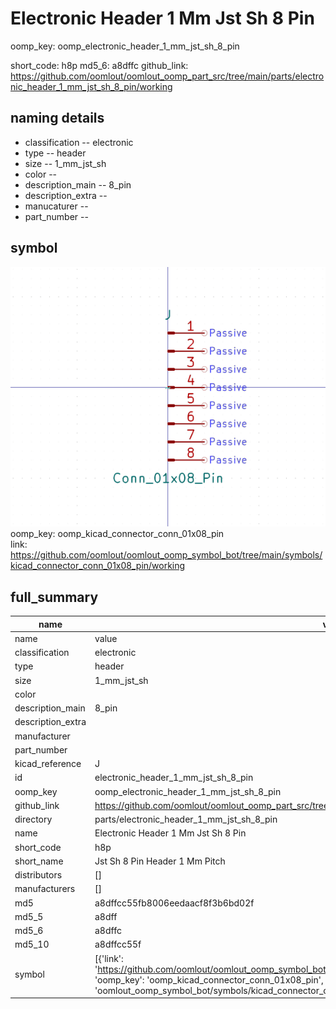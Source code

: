 # Electronic Header 1 Mm Jst Sh 8 Pin
oomp_key: oomp_electronic_header_1_mm_jst_sh_8_pin 


short_code: h8p
md5_6: a8dffc
github_link: https://github.com/oomlout/oomlout_oomp_part_src/tree/main/parts/electronic_header_1_mm_jst_sh_8_pin/working
## naming details
* classification -- electronic
* type -- header
* size -- 1_mm_jst_sh
* color -- 
* description_main -- 8_pin
* description_extra -- 
* manucaturer -- 
* part_number -- 



## symbol

![](symbol/0/working/working_600.png)  
oomp_key: oomp_kicad_connector_conn_01x08_pin  
link: https://github.com/oomlout/oomlout_oomp_symbol_bot/tree/main/symbols/kicad_connector_conn_01x08_pin/working  


## full_summary
| name | value | 
| --- | --- | 
| name | value | 
| classification | electronic | 
| type | header | 
| size | 1_mm_jst_sh | 
| color |  | 
| description_main | 8_pin | 
| description_extra |  | 
| manufacturer |  | 
| part_number |  | 
| kicad_reference | J | 
| id | electronic_header_1_mm_jst_sh_8_pin | 
| oomp_key | oomp_electronic_header_1_mm_jst_sh_8_pin | 
| github_link | https://github.com/oomlout/oomlout_oomp_part_src/tree/main/parts/electronic_header_1_mm_jst_sh_8_pin/working | 
| directory | parts/electronic_header_1_mm_jst_sh_8_pin | 
| name | Electronic Header 1 Mm Jst Sh 8 Pin | 
| short_code | h8p | 
| short_name | Jst Sh 8 Pin Header 1 Mm Pitch | 
| distributors | [] | 
| manufacturers | [] | 
| md5 | a8dffcc55fb8006eedaacf8f3b6bd02f | 
| md5_5 | a8dff | 
| md5_6 | a8dffc | 
| md5_10 | a8dffcc55f | 
| symbol | [{'link': 'https://github.com/oomlout/oomlout_oomp_symbol_bot/tree/main/symbols/kicad_connector_conn_01x08_pin', 'oomp_key': 'oomp_kicad_connector_conn_01x08_pin', 'directory': 'oomlout_oomp_symbol_bot/symbols/kicad_connector_conn_01x08_pin//working/working.kicad_sym'}] | 
